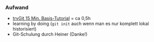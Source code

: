###  Aufwand

- [tryGit 15 Min. Basis-Tutorial](https://try.github.io/) = ca 0,5h
- learning by doing (`git init` auch wenn man es nur komplett lokal historisiert)
- Git-Schulung durch Heiner (Danke!)
